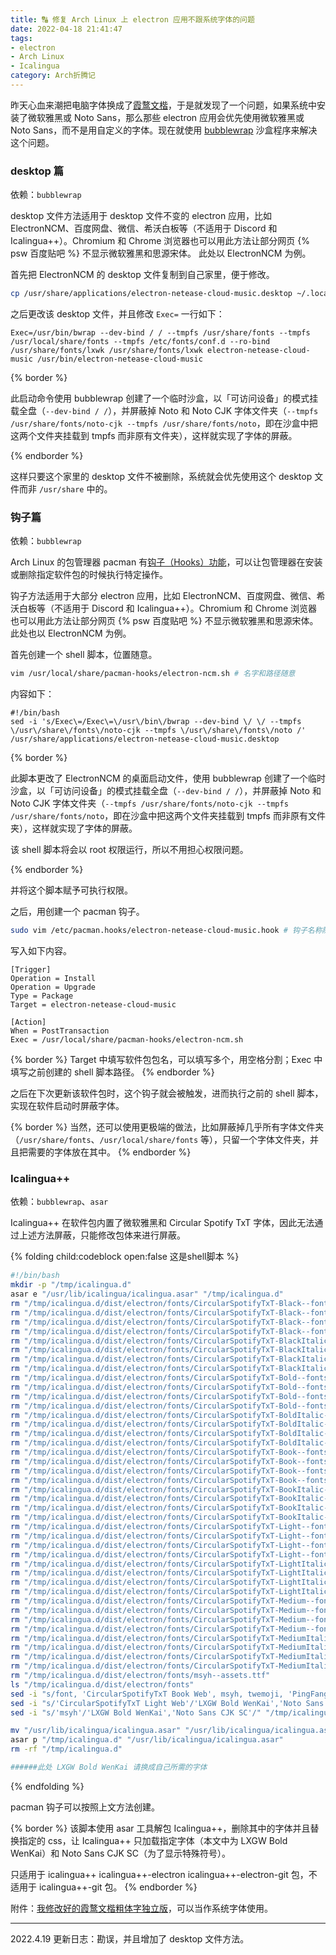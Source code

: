```yaml
---
title: 🔠 修复 Arch Linux 上 electron 应用不跟系统字体的问题
date: 2022-04-18 21:41:47
tags:
- electron
- Arch Linux
- Icalingua
category: Arch折腾记
---
```


昨天心血来潮把电脑字体换成了[霞鹜文楷](https://github.com/lxgw/LxgwWenKai)，于是就发现了一个问题，如果系统中安装了微软雅黑或 Noto Sans，那么那些 electron 应用会优先使用微软雅黑或 Noto Sans，而不是用自定义的字体。现在就使用 [bubblewrap](https://wiki.archlinux.org/title/Bubblewrap) 沙盒程序来解决这个问题。

### desktop 篇

依赖：`bubblewrap`

desktop 文件方法适用于 desktop 文件不变的 electron 应用，比如 ElectronNCM、百度网盘、微信、希沃白板等（不适用于 Discord 和 Icalingua++）。Chromium 和 Chrome 浏览器也可以用此方法让部分网页 {% psw 百度贴吧 %} 不显示微软雅黑和思源宋体。
此处以 ElectronNCM 为例。

首先把 ElectronNCM 的 desktop 文件复制到自己家里，便于修改。

```bash
cp /usr/share/applications/electron-netease-cloud-music.desktop ~/.local/share/applications/electron-netease-cloud-music.desktop
```

之后更改该 desktop 文件，并且修改 `Exec=` 一行如下：

```
Exec=/usr/bin/bwrap --dev-bind / / --tmpfs /usr/share/fonts --tmpfs /usr/local/share/fonts --tmpfs /etc/fonts/conf.d --ro-bind /usr/share/fonts/lxwk /usr/share/fonts/lxwk electron-netease-cloud-music /usr/bin/electron-netease-cloud-music
```

{% border %}

此启动命令使用 bubblewrap 创建了一个临时沙盒，以「可访问设备」的模式挂载全盘（``--dev-bind / /``），并屏蔽掉 Noto 和 Noto CJK 字体文件夹（``--tmpfs /usr/share/fonts/noto-cjk --tmpfs /usr/share/fonts/noto``，即在沙盒中把这两个文件夹挂载到 tmpfs 而非原有文件夹），这样就实现了字体的屏蔽。

{% endborder %}

这样只要这个家里的 desktop 文件不被删除，系统就会优先使用这个 desktop 文件而非 `/usr/share` 中的。

### 钩子篇

依赖：`bubblewrap`

Arch Linux 的包管理器 pacman 有[钩子（Hooks）功能](https://wiki.archlinux.org/title/Pacman_(%E7%AE%80%E4%BD%93%E4%B8%AD%E6%96%87)#Hooks)，可以让包管理器在安装或删除指定软件包的时候执行特定操作。

钩子方法适用于大部分 electron 应用，比如 ElectronNCM、百度网盘、微信、希沃白板等（不适用于 Discord 和 Icalingua++）。Chromium 和 Chrome 浏览器也可以用此方法让部分网页 {% psw 百度贴吧 %} 不显示微软雅黑和思源宋体。
此处也以 ElectronNCM 为例。

首先创建一个 shell 脚本，位置随意。

```bash
vim /usr/local/share/pacman-hooks/electron-ncm.sh # 名字和路径随意
```

内容如下：

```
#!/bin/bash
sed -i 's/Exec\=/Exec\=\/usr\/bin\/bwrap --dev-bind \/ \/ --tmpfs \/usr\/share\/fonts\/noto-cjk --tmpfs \/usr\/share\/fonts\/noto /' /usr/share/applications/electron-netease-cloud-music.desktop
```

{% border %}

此脚本更改了 ElectronNCM 的桌面启动文件，使用 bubblewrap 创建了一个临时沙盒，以「可访问设备」的模式挂载全盘（``--dev-bind / /``），并屏蔽掉 Noto 和 Noto CJK 字体文件夹（``--tmpfs /usr/share/fonts/noto-cjk --tmpfs /usr/share/fonts/noto``，即在沙盒中把这两个文件夹挂载到 tmpfs 而非原有文件夹），这样就实现了字体的屏蔽。

该 shell 脚本将会以 root 权限运行，所以不用担心权限问题。

{% endborder %}

并将这个脚本赋予可执行权限。

之后，用创建一个 pacman 钩子。

```bash
sudo vim /etc/pacman.hooks/electron-netease-cloud-music.hook # 钩子名称随意，不一定是包名
```

写入如下内容。

```
[Trigger]
Operation = Install
Operation = Upgrade
Type = Package
Target = electron-netease-cloud-music

[Action]
When = PostTransaction
Exec = /usr/local/share/pacman-hooks/electron-ncm.sh
```

{% border %}
Target 中填写软件包包名，可以填写多个，用空格分割；Exec 中填写之前创建的 shell 脚本路径。
{% endborder %}

之后在下次更新该软件包时，这个钩子就会被触发，进而执行之前的 shell 脚本，实现在软件启动时屏蔽字体。

{% border %}
当然，还可以使用更极端的做法，比如屏蔽掉几乎所有字体文件夹（`/usr/share/fonts`、`/usr/local/share/fonts` 等），只留一个字体文件夹，并且把需要的字体放在其中。
{% endborder %}

### Icalingua++

依赖：`bubblewrap`、`asar`

Icalingua++ 在软件包内置了微软雅黑和 Circular Spotify TxT 字体，因此无法通过上述方法屏蔽，只能修改包体来进行屏蔽。

{% folding child:codeblock open:false 这是shell脚本 %}

```bash
#!/bin/bash
mkdir -p "/tmp/icalingua.d"
asar e "/usr/lib/icalingua/icalingua.asar" "/tmp/icalingua.d"
rm "/tmp/icalingua.d/dist/electron/fonts/CircularSpotifyTxT-Black--fonts.eot"
rm "/tmp/icalingua.d/dist/electron/fonts/CircularSpotifyTxT-Black--fonts.ttf"
rm "/tmp/icalingua.d/dist/electron/fonts/CircularSpotifyTxT-Black--fonts.woff"
rm "/tmp/icalingua.d/dist/electron/fonts/CircularSpotifyTxT-Black--fonts.woff2"
rm "/tmp/icalingua.d/dist/electron/fonts/CircularSpotifyTxT-BlackItalic--fonts.eot"
rm "/tmp/icalingua.d/dist/electron/fonts/CircularSpotifyTxT-BlackItalic--fonts.ttf"
rm "/tmp/icalingua.d/dist/electron/fonts/CircularSpotifyTxT-BlackItalic--fonts.woff"
rm "/tmp/icalingua.d/dist/electron/fonts/CircularSpotifyTxT-BlackItalic--fonts.woff2"
rm "/tmp/icalingua.d/dist/electron/fonts/CircularSpotifyTxT-Bold--fonts.eot"
rm "/tmp/icalingua.d/dist/electron/fonts/CircularSpotifyTxT-Bold--fonts.ttf"
rm "/tmp/icalingua.d/dist/electron/fonts/CircularSpotifyTxT-Bold--fonts.woff"
rm "/tmp/icalingua.d/dist/electron/fonts/CircularSpotifyTxT-Bold--fonts.woff2"
rm "/tmp/icalingua.d/dist/electron/fonts/CircularSpotifyTxT-BoldItalic--fonts.eot"
rm "/tmp/icalingua.d/dist/electron/fonts/CircularSpotifyTxT-BoldItalic--fonts.ttf"
rm "/tmp/icalingua.d/dist/electron/fonts/CircularSpotifyTxT-BoldItalic--fonts.woff"
rm "/tmp/icalingua.d/dist/electron/fonts/CircularSpotifyTxT-BoldItalic--fonts.woff2"
rm "/tmp/icalingua.d/dist/electron/fonts/CircularSpotifyTxT-Book--fonts.eot"
rm "/tmp/icalingua.d/dist/electron/fonts/CircularSpotifyTxT-Book--fonts.ttf"
rm "/tmp/icalingua.d/dist/electron/fonts/CircularSpotifyTxT-Book--fonts.woff"
rm "/tmp/icalingua.d/dist/electron/fonts/CircularSpotifyTxT-Book--fonts.woff2"
rm "/tmp/icalingua.d/dist/electron/fonts/CircularSpotifyTxT-BookItalic--fonts.eot"
rm "/tmp/icalingua.d/dist/electron/fonts/CircularSpotifyTxT-BookItalic--fonts.ttf"
rm "/tmp/icalingua.d/dist/electron/fonts/CircularSpotifyTxT-BookItalic--fonts.woff"
rm "/tmp/icalingua.d/dist/electron/fonts/CircularSpotifyTxT-BookItalic--fonts.woff2"
rm "/tmp/icalingua.d/dist/electron/fonts/CircularSpotifyTxT-Light--fonts.eot"
rm "/tmp/icalingua.d/dist/electron/fonts/CircularSpotifyTxT-Light--fonts.ttf"
rm "/tmp/icalingua.d/dist/electron/fonts/CircularSpotifyTxT-Light--fonts.woff"
rm "/tmp/icalingua.d/dist/electron/fonts/CircularSpotifyTxT-Light--fonts.woff2"
rm "/tmp/icalingua.d/dist/electron/fonts/CircularSpotifyTxT-LightItalic--fonts.eot"
rm "/tmp/icalingua.d/dist/electron/fonts/CircularSpotifyTxT-LightItalic--fonts.ttf"
rm "/tmp/icalingua.d/dist/electron/fonts/CircularSpotifyTxT-LightItalic--fonts.woff"
rm "/tmp/icalingua.d/dist/electron/fonts/CircularSpotifyTxT-LightItalic--fonts.woff2"
rm "/tmp/icalingua.d/dist/electron/fonts/CircularSpotifyTxT-Medium--fonts.eot"
rm "/tmp/icalingua.d/dist/electron/fonts/CircularSpotifyTxT-Medium--fonts.ttf"
rm "/tmp/icalingua.d/dist/electron/fonts/CircularSpotifyTxT-Medium--fonts.woff"
rm "/tmp/icalingua.d/dist/electron/fonts/CircularSpotifyTxT-Medium--fonts.woff2"
rm "/tmp/icalingua.d/dist/electron/fonts/CircularSpotifyTxT-MediumItalic--fonts.eot"
rm "/tmp/icalingua.d/dist/electron/fonts/CircularSpotifyTxT-MediumItalic--fonts.ttf"
rm "/tmp/icalingua.d/dist/electron/fonts/CircularSpotifyTxT-MediumItalic--fonts.woff"
rm "/tmp/icalingua.d/dist/electron/fonts/CircularSpotifyTxT-MediumItalic--fonts.woff2"
rm "/tmp/icalingua.d/dist/electron/fonts/msyh--assets.ttf"
ls "/tmp/icalingua.d/dist/electron/fonts"
sed -i "s/font, 'CircularSpotifyTxT Book Web', msyh, twemoji, 'PingFang SC', /'LXGW Bold WenKai','Noto Sans CJK SC',/" "/tmp/icalingua.d/dist/electron/renderer.js"
sed -i "s/'CircularSpotifyTxT Light Web'/'LXGW Bold WenKai','Noto Sans CJK SC'/" "/tmp/icalingua.d/dist/electron/renderer.js"
sed -i "s/'msyh'/'LXGW Bold WenKai','Noto Sans CJK SC'/" "/tmp/icalingua.d/dist/electron/renderer.js"

mv "/usr/lib/icalingua/icalingua.asar" "/usr/lib/icalingua/icalingua.asar.bak"
asar p "/tmp/icalingua.d" "/usr/lib/icalingua/icalingua.asar"
rm -rf "/tmp/icalingua.d"

######此处 LXGW Bold WenKai 请换成自己所需的字体

```

{% endfolding %}

pacman 钩子可以按照上文方法创建。

{% border %}
该脚本使用 asar 工具解包 Icalingua++，删除其中的字体并且替换指定的 css，让 Icalingua++ 只加载指定字体（本文中为 LXGW Bold WenKai）和 Noto Sans CJK SC（为了显示特殊符号）。

只适用于 icalingua++ icalingua++-electron icalingua++-electron-git 包，不适用于 icalingua++-git 包。
{% endborder %}

附件：[我修改好的霞鹜文楷粗体字独立版](https://pan.yidaozhan.top/ali/%E6%9D%82%E4%B8%83%E6%9D%82%E5%85%AB/%E9%9C%9E%E9%B9%9C%E6%96%87%E6%A5%B7%E5%8A%A0%E7%B2%97%E7%8B%AC%E7%AB%8B%E7%89%88/)，可以当作系统字体使用。

---

2022.4.19 更新日志：勘误，并且增加了 desktop 文件方法。

